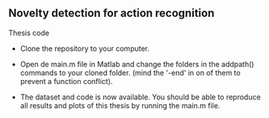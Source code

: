 Novelty detection for action recognition
--------------------------------------

Thesis code

- Clone the repository to your computer. 
- Open de main.m file in Matlab and change the folders in the addpath() commands to your cloned folder. 
(mind the '-end' in on of them to prevent a function conflict).

- The  dataset and code is now available. You should be able to reproduce all results and plots of this thesis by running the main.m file. 



